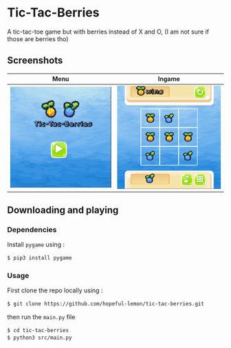 # Tic-Tac-Berries
A tic-tac-toe game but with berries instead of X and O, (I am not sure if those are berries tho)

## Screenshots
|Menu|Ingame|
|---|---|
|![menu screenshot](screenshots/menu_screenshot.png)|![ingame screenshot](screenshots/ingame_screenshot.png)|

## Downloading and playing
### Dependencies
Install `pygame` using : 
```bash
$ pip3 install pygame
```
### Usage
First clone the repo locally using :
```bash
$ git clone https://github.com/hopeful-lemon/tic-tac-berries.git
```
then run the `main.py` file
```bash
$ cd tic-tac-berries
$ python3 src/main.py
```